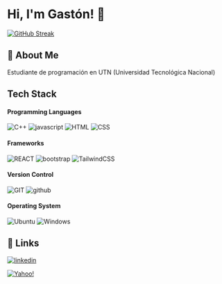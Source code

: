 
# Hi, I'm Gastón! 👋



[![GitHub Streak](https://github-readme-streak-stats.herokuapp.com?user=gastonmonsalvo&theme=github-dark&hide_border=true)](https://git.io/streak-stats)


## 🚀 About Me
Estudiante de programación en UTN (Universidad Tecnológica Nacional)

## Tech Stack

#### Programming Languages

 ![C++](https://img.shields.io/badge/c++%20-%2300599C.svg?&style=for-the-badge&logo=c%2B%2B&ogoColor=white)
 ![javascript](https://img.shields.io/badge/javascript%20-%23323330.svg?&style=for-the-badge&logo=javascript&logoColor=%23F7DF1E")
![HTML](https://img.shields.io/badge/html5%20-%23E34F26.svg?&style=for-the-badge&logo=html5&logoColor=white)
![CSS](https://img.shields.io/badge/css3%20-%231572B6.svg?&style=for-the-badge&logo=css3&logoColor=white)


#### Frameworks
![REACT](https://img.shields.io/badge/react%20-%2320232a.svg?&style=for-the-badge&logo=react&logoColor=%2361DAFB"/>)
![bootstrap](https://img.shields.io/badge/bootstrap%20-%23563D7C.svg?&style=for-the-badge&logo=bootstrap&logoColor=white)
![TailwindCSS](https://img.shields.io/badge/tailwindcss-%2338B2AC.svg?style=for-the-badge&logo=tailwind-css&logoColor=white)
#### Version Control
![GIT](https://img.shields.io/badge/git%20-%23F05033.svg?&style=for-the-badge&logo=git&logoColor=white)
![github](https://img.shields.io/badge/github%20-%23121011.svg?&style=for-the-badge&logo=github&logoColor=white)

#### Operating System
![Ubuntu](https://img.shields.io/badge/Ubuntu-E95420?style=for-the-badge&logo=ubuntu&logoColor=white)
![Windows](https://img.shields.io/badge/Windows-0078D6?style=for-the-badge&logo=windows&logoColor=white)
## 🔗 Links
[![linkedin](https://img.shields.io/badge/linkedin-0A66C2?style=for-the-badge&logo=linkedin&logoColor=white)](https://www.linkedin.com/in/gastonmonsalvo/)

[![Yahoo!](https://img.shields.io/badge/Yahoo!-6001D2?style=for-the-badge&logo=Yahoo!&logoColor=white)](mailto:gastonmonsalvo@yahoo.com)
